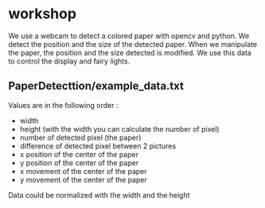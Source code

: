 workshop
========

We use a webcam to detect a colored paper with opencv and python.
We detect the position and the size of the detected paper.
When we manipulate the paper, the position and the size detected is modified.
We use this data to control the display and fairy lights.


PaperDetecttion/example_data.txt
--------------------------------

Values are in the following order :
 * width
 * height (with the width you can calculate the number of pixel)
 * number of detected pixel (the paper)
 * difference of detected pixel between 2 pictures
 * x position of the center of the paper
 * y position of the center of the paper
 * x movement of the center of the paper
 * y movement of the center of the paper

Data could be normalized with the width and the height

